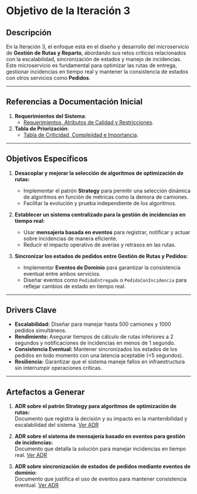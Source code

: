 # Objetivo de la Iteración 3

## Descripción

En la Iteración 3, el enfoque está en el diseño y desarrollo del microservicio de **Gestión de Rutas y Reparto**, abordando sus retos críticos relacionados con la escalabilidad, sincronización de estados y manejo de incidencias. Este microservicio es fundamental para optimizar las rutas de entrega, gestionar incidencias en tiempo real y mantener la consistencia de estados con otros servicios como **Pedidos**.

---

## Referencias a Documentación Inicial

1. **Requerimientos del Sistema**:  
   - [Requerimientos, Atributos de Calidad y Restricciones](../../Doumentacion_Inicial/Requerimientos_Atributos_Calidad_Restricciones.md).  
2. **Tabla de Priorización**:  
   - [Tabla de Criticidad, Complejidad e Importancia](../../Doumentacion_Inicial/Tabala_Requerimientos_Atributos.md).

---

## Objetivos Específicos

1. **Desacoplar y mejorar la selección de algoritmos de optimización de rutas:**
   - Implementar el patrón **Strategy** para permitir una selección dinámica de algoritmos en función de métricas como la demora de camiones.  
   - Facilitar la evolución y prueba independiente de los algoritmos.  

2. **Establecer un sistema centralizado para la gestión de incidencias en tiempo real:**
   - Usar **mensajería basada en eventos** para registrar, notificar y actuar sobre incidencias de manera eficiente.  
   - Reducir el impacto operativo de averías y retrasos en las rutas.  

3. **Sincronizar los estados de pedidos entre Gestión de Rutas y Pedidos:**
   - Implementar **Eventos de Dominio** para garantizar la consistencia eventual entre ambos servicios.  
   - Diseñar eventos como `PedidoEntregado` o `PedidoConIncidencia` para reflejar cambios de estado en tiempo real.  

---

## Drivers Clave

- **Escalabilidad:** Diseñar para manejar hasta 500 camiones y 1000 pedidos simultáneos.  
- **Rendimiento:** Asegurar tiempos de cálculo de rutas inferiores a 2 segundos y notificaciones de incidencias en menos de 1 segundo.  
- **Consistencia Eventual:** Mantener sincronizados los estados de los pedidos en todo momento con una latencia aceptable (<5 segundos).  
- **Resiliencia:** Garantizar que el sistema maneje fallos en infraestructura sin interrumpir operaciones críticas.  

---

## Artefactos a Generar

1. **ADR sobre el patrón Strategy para algoritmos de optimización de rutas:**  
   Documento que registra la decisión y su impacto en la mantenibilidad y escalabilidad del sistema.  [Ver ADR](../../ADRs/ADR_008_Route_Optimization_Algorithms.md)

2. **ADR sobre el sistema de mensajería basado en eventos para gestión de incidencias:**  
   Documento que detalla la solución para manejar incidencias en tiempo real.  [Ver ADR](../../ADRs/ADR_009_Real_Time_Incident_Management.md)

3. **ADR sobre sincronización de estados de pedidos mediante eventos de dominio:**  
   Documento que justifica el uso de eventos para mantener consistencia eventual.  [Ver ADR](../../ADRs/ADR_010_Synchronizing_Delivery_States.md)
